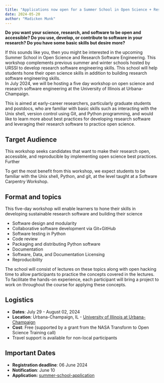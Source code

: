 ```yaml
---
title: "Applications now open for a Summer School in Open Science + Research Software Engineering"
date: 2024-05-20
author: "Madicken Munk"
---
```



__Do you want your science, research, and software to be open and accessible? Do you use, develop, or contribute to software in your research? Do you have some basic skills but desire more?__

If this sounds like you, then you might be interested in the upcoming Summer School in Open Science and Research Software Engineering. 
This workshop complements previous summer and winter schools hosted by URSSI to develop research software engineering skills. 
This school will help students hone their open science skills in addition to building research software engineering skills.  
In July 2024, we will be hosting a five day workshop on open science and research software engineering at the University of Illinois at Urbana-Champaign.

This is aimed at early-career researchers, particularly graduate students and postdocs, who are familiar with basic skills such as interacting with the Unix shell, version control using Git, and Python programming, and would like to learn more about best practices for developing research software and leveraging their research software to practice open science.

## Target Audience

This workshop seeks candidates that want to make their research open, accessible, and reproducible by implementing open science best practices. Further

To get the most benefit from this workshop, we expect students to be familiar with the Unix shell, Python, and git, at the level taught at a Software Carpentry Workshop. 

## Format and topics

This five-day workshop will enable learners to hone their skills in developing sustainable research software and building their science 

*   Software design and modularity
*   Collaborative software development via Git+GitHub
*   Software testing in Python
*   Code review
*   Packaging and distributing Python software
*   Documentation
*   Software, Data, and Documentation Licensing
*   Reproducibility

The school will consist of lectures on these topics along with open hacking time to allow participants to practice the concepts covered in the lectures. To facilitate the hands-on experience, each participant will bring a project to work on throughout the course for applying these concepts.

## Logistics

*   **Dates**: July 29 - August 02, 2024
*   **Location**: Urbana-Champaign, IL - [University of Illinois at Urbana-Champaign](https://illinois.edu)
*   **Cost**: Free (supported by a grant from the NASA Transform to Open Science Training call)
*   Travel support is available for non-local participants

## Important Dates

*   **Registration deadline**: 06 June 2024
*   **Notification**: June 10
*   **Application:** [summer-school-application](https://forms.gle/jf3dHpLszcBRD72b9)
